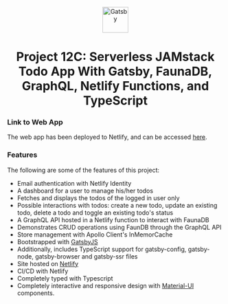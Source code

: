 <p align="center">
  <a href="https://www.gatsbyjs.com">
    <img alt="Gatsby" src="https://www.gatsbyjs.com/Gatsby-Monogram.svg" width="60" />
  </a>
</p>
<h1 align="center">
  Project 12C: Serverless JAMstack Todo App With Gatsby, FaunaDB, GraphQL, Netlify Functions, and TypeScript
</h1>

### Link to Web App

The web app has been deployed to Netlify, and can be accessed [here](https://serverless-todo-app-p12c.netlify.app/).

### Features

The following are some of the features of this project:

- Email authentication with Netlify Identity
- A dashboard for a user to manage his/her todos
- Fetches and displays the todos of the logged in user only
- Possible interactions with todos: create a new todo, update an existing todo, delete a todo and toggle an existing todo's status
- A GraphQL API hosted in a Netlify function to interact with FaunaDB
- Demonstrates CRUD operations using FaunDB through the GraphQL API
- Store management with Apollo Client's InMemorCache
- Bootstrapped with [GatsbyJS](https://www.gatsbyjs.com/)
- Additionally, includes TypeScript support for gatsby-config, gatsby-node, gatsby-browser and gatsby-ssr files
- Site hosted on [Netlify](https://www.netlify.com/)
- CI/CD with Netlify
- Completely typed with Typescript
- Completely interactive and responsive design with [Material-UI](https://material-ui.com/) components.
